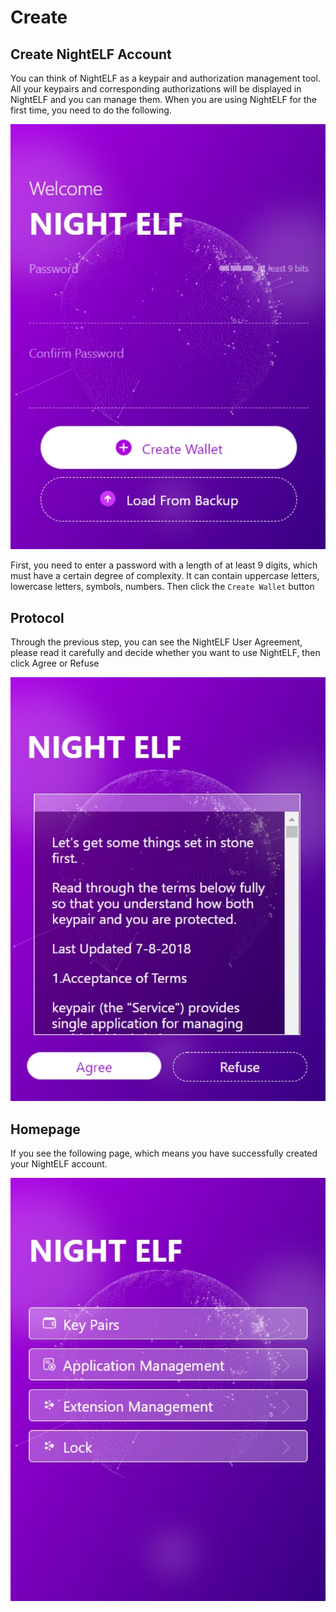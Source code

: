 # Create

## Create NightELF Account

You can think of NightELF as a keypair and authorization management tool. All your keypairs and corresponding authorizations will be displayed in NightELF and you can manage them. When you are using NightELF for the first time, you need to do the following.

![Create](../.gitbook/assets/create.jpg)

First, you need to enter a password with a length of at least 9 digits, which must have a certain degree of complexity. It can contain uppercase letters, lowercase letters, symbols, numbers. Then click the `Create Wallet` button

## Protocol

Through the previous step, you can see the NightELF User Agreement, please read it carefully and decide whether you want to use NightELF, then click Agree or Refuse

![Agreen](../.gitbook/assets/protocol.jpg)

## Homepage

If you see the following page, which means you have successfully created your NightELF account.

![Home](../.gitbook/assets/Homepage.jpg)

